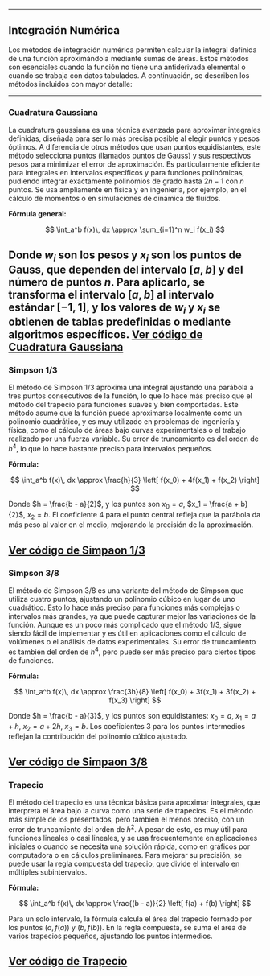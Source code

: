 
---

## Integración Numérica

Los métodos de integración numérica permiten calcular la integral definida de una función aproximándola mediante sumas de áreas. Estos métodos son esenciales cuando la función no tiene una antiderivada elemental o cuando se trabaja con datos tabulados. A continuación, se describen los métodos incluidos con mayor detalle:

---

### **Cuadratura Gaussiana**

La cuadratura gaussiana es una técnica avanzada para aproximar integrales definidas, diseñada para ser lo más precisa posible al elegir puntos y pesos óptimos. A diferencia de otros métodos que usan puntos equidistantes, este método selecciona puntos (llamados puntos de Gauss) y sus respectivos pesos para minimizar el error de aproximación. Es particularmente eficiente para integrales en intervalos específicos y para funciones polinómicas, pudiendo integrar exactamente polinomios de grado hasta $2n - 1$ con $n$ puntos. Se usa ampliamente en física y en ingeniería, por ejemplo, en el cálculo de momentos o en simulaciones de dinámica de fluidos.

**Fórmula general:**

$$
\int_a^b f(x)\, dx \approx \sum_{i=1}^n w_i f(x_i)
$$

Donde $w_i$ son los pesos y $x_i$ son los puntos de Gauss, que dependen del intervalo $[a, b]$ y del número de puntos $n$. Para aplicarlo, se transforma el intervalo $[a, b]$ al intervalo estándar $[-1, 1]$, y los valores de $w_i$ y $x_i$ se obtienen de tablas predefinidas o mediante algoritmos específicos.
[Ver código de Cuadratura Gaussiana](/T4_DiferenciaciónIntegración/Métodos_De_Integración/CuadraturaGaussiana.py)
---

### **Simpson 1/3**

El método de Simpson 1/3 aproxima una integral ajustando una parábola a tres puntos consecutivos de la función, lo que lo hace más preciso que el método del trapecio para funciones suaves y bien comportadas. Este método asume que la función puede aproximarse localmente como un polinomio cuadrático, y es muy utilizado en problemas de ingeniería y física, como el cálculo de áreas bajo curvas experimentales o el trabajo realizado por una fuerza variable. Su error de truncamiento es del orden de $h^4$, lo que lo hace bastante preciso para intervalos pequeños.

**Fórmula:**

$$
\int_a^b f(x)\, dx \approx \frac{h}{3} \left[ f(x_0) + 4f(x_1) + f(x_2) \right]
$$

Donde $h = \frac{b - a}{2}$, y los puntos son $x_0 = a$, $x_1 = \frac{a + b}{2}$, $x_2 = b$. El coeficiente 4 para el punto central refleja que la parábola da más peso al valor en el medio, mejorando la precisión de la aproximación.

[Ver código de Simpaon 1/3](/T4_DiferenciaciónIntegración/Métodos_De_Integración/Simpson1_3.py)
---

### **Simpson 3/8**

El método de Simpson 3/8 es una variante del método de Simpson que utiliza cuatro puntos, ajustando un polinomio cúbico en lugar de uno cuadrático. Esto lo hace más preciso para funciones más complejas o intervalos más grandes, ya que puede capturar mejor las variaciones de la función. Aunque es un poco más complicado que el método 1/3, sigue siendo fácil de implementar y es útil en aplicaciones como el cálculo de volúmenes o el análisis de datos experimentales. Su error de truncamiento es también del orden de $h^4$, pero puede ser más preciso para ciertos tipos de funciones.

**Fórmula:**

$$
\int_a^b f(x)\, dx \approx \frac{3h}{8} \left[ f(x_0) + 3f(x_1) + 3f(x_2) + f(x_3) \right]
$$

Donde $h = \frac{b - a}{3}$, y los puntos son equidistantes: $x_0 = a$, $x_1 = a + h$, $x_2 = a + 2h$, $x_3 = b$. Los coeficientes 3 para los puntos intermedios reflejan la contribución del polinomio cúbico ajustado.

[Ver código de Simpaon 3/8](/T4_DiferenciaciónIntegración/Métodos_De_Integración/Simpson3_8.py)
---

### **Trapecio**

El método del trapecio es una técnica básica para aproximar integrales, que interpreta el área bajo la curva como una serie de trapecios. Es el método más simple de los presentados, pero también el menos preciso, con un error de truncamiento del orden de $h^2$. A pesar de esto, es muy útil para funciones lineales o casi lineales, y se usa frecuentemente en aplicaciones iniciales o cuando se necesita una solución rápida, como en gráficos por computadora o en cálculos preliminares. Para mejorar su precisión, se puede usar la regla compuesta del trapecio, que divide el intervalo en múltiples subintervalos.

**Fórmula:**

$$
\int_a^b f(x)\, dx \approx \frac{(b - a)}{2} \left[ f(a) + f(b) \right]
$$


Para un solo intervalo, la fórmula calcula el área del trapecio formado por los puntos $(a, f(a))$ y $(b, f(b))$. En la regla compuesta, se suma el área de varios trapecios pequeños, ajustando los puntos intermedios.

[Ver código de Trapecio](/T4_DiferenciaciónIntegración/Métodos_De_Integración/Trapecio.py)
---



